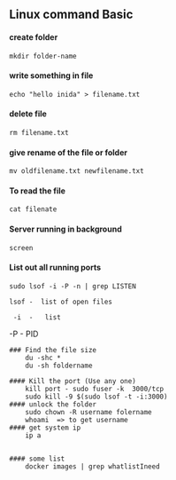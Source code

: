 ## Linux command Basic

#### create folder
    mkdir folder-name
#### write something in file
    echo "hello inida" > filename.txt
#### delete file 
    rm filename.txt
#### give rename of the file or folder
    mv oldfilename.txt newfilename.txt
#### To read the file
    cat filenate
#### Server running in background
    screen
#### List out all running ports
```
sudo lsof -i -P -n | grep LISTEN
```
```
lsof -  list of open files
```
```
 -i  -   list
```
 -P  -   PID
```
### Find the file size
    du -shc *
    du -sh foldername

#### Kill the port (Use any one)
    kill port - sudo fuser -k  3000/tcp
    sudo kill -9 $(sudo lsof -t -i:3000)
#### unlock the folder
    sudo chown -R username folername
    whoami  => to get username
#### get system ip
    ip a


#### some list
    docker images | grep whatlistIneed